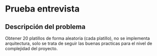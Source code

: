 # Prueba entrevista

## Descripción del problema


Obtener 20 platillos de forma aleatoria (cada platillo), no se implementa arquitectura, solo se trata de seguir las buenas practicas para el nivel de complejidad del proyecto.
